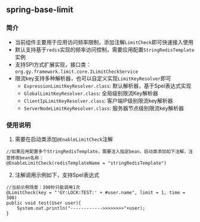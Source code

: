 ## spring-base-limit

### 简介
- 当前组件主要用于应用访问频率限制，添加注解`LimitCheck`即可快速接入使用
- 默认支持基于`redis`实现的频率访问控制，需要应用配置`StringRedisTemplate`实例
- 支持SPI方式扩展实现，接口类：`org.gy.framework.limit.core.ILimitCheckService`
- 限流key支持多种解析器，也可以自定义实现`LimitKeyResolver`即可
  - `ExpressionLimitKeyResolver.class`: 默认解析器，基于Spel表达式实现
  - `GlobalLimitKeyResolver.class`: 全局级别限流Key解析器
  - `ClientIpLimitKeyResolver.class`: 客户端IP级别限流key解析器
  - `ServerNodeLimitKeyResolver.class`: 服务器节点级别限流key解析器

### 使用说明
1. 需要在启动类添加`@EnableLimitCheck`注解
```
//如果应用配置多个StringRedisTemplate，需要注入指定bean，启动类添加如下注解，注意修改bean名称：
@EnableLimitCheck(redisTemplateName = "stringRedisTemplate")
```

2. 注解调用示例如下，支持Spel表达式
```
//当前示例场景：300秒只能调用1次
@LimitCheck(key = "'GY:LOCK:TEST:' + #user.name", limit = 1, time = 300)
public void test(User user){
    System.out.println("------------>>>>>>>>"+user);
}
```



